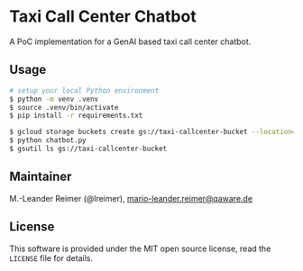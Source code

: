 # Taxi Call Center Chatbot

A PoC implementation for a GenAI based taxi call center chatbot.

## Usage

```bash
# setup your local Python environment
$ python -m venv .venv
$ source .venv/bin/activate
$ pip install -r requirements.txt

$ gcloud storage buckets create gs://taxi-callcenter-bucket --location=eu
$ python chatbot.py
$ gsutil ls gs://taxi-callcenter-bucket

```

## Maintainer

M.-Leander Reimer (@lreimer), <mario-leander.reimer@qaware.de>

## License

This software is provided under the MIT open source license, read the `LICENSE`
file for details.
